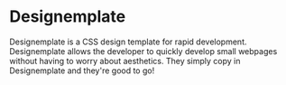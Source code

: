 Designemplate
=============

Designemplate is a CSS design template for rapid development. Designemplate allows the developer to quickly develop small webpages without having to worry about aesthetics. They simply copy in Designemplate and they're good to go!